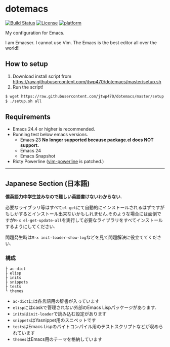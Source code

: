 # dotemacs
[![Build Status](https://img.shields.io/travis/jtwp470/dotemacs.svg?style=flat-square)](https://travis-ci.org/jtwp470/dotemacs)
[![License](http://img.shields.io/badge/license-MIT-blue.svg?style=flat-square)]()
[![platform](https://img.shields.io/badge/platform-OS%20X%20%7C%20Linux-808080.svg?style=flat-square)]()

My configuration for Emacs.

I am Emacser. I cannot use Vim. The Emacs is the best editor all over the world!!

## How to setup

1. Download install script from https://raw.githubusercontent.com/jtwp470/dotemacs/master/setup.sh
2. Run the script!

```sh
$ wget https://raw.githubusercontent.com/jtwp470/dotemacs/master/setup.sh
$ ./setup.sh all
```


## Requirements

* Emacs 24.4 or higher is recommended.
* Running test below emacs versions.
    * <del>Emacs 23</del> <strong>No longer supported because package.el does NOT support.</strong>
    * Emacs 24
    * Emacs Snapshot
* Ricty Powerline ([vim-powerline](https://github.com/Lokaltog/vim-powerline/tree/develop/fontpatcher) is patched.)

---

## Japanese Section (日本語)
**僕英語力中学生並みなので難しい英語書けないわからない.**

必要なライブラリ等はすべて`el-get`にて自動的にインストールされるはずですがもしかするとインストール出来ないかもしれません.そのような場合には面倒ですが`M-x el-get-update-all`を実行して必要なライブラリをすべてインストールするようにしてください.

問題発生時は`M-x init-loader-show-log`などを見て問題解決に役立ててください.

### 構成

```
├ ac-dict
├ elisp
├ inits
├ snippets
├ tests
└ themes
```

* ```ac-dict```には各言語用の辞書が入っています
* ```elisp```にはcaskで管理されない外部のEmacs Lispパッケージがあります.
* ```inits```は```init-loader```で読み込む設定があります
* ```snippets```はYasnippet用のスニペットです
* ```tests```はEmacs Lispのバイトコンパイル用のテストスクリプトなどが収められています
* ```themes```はEmacs用のテーマを格納しています
